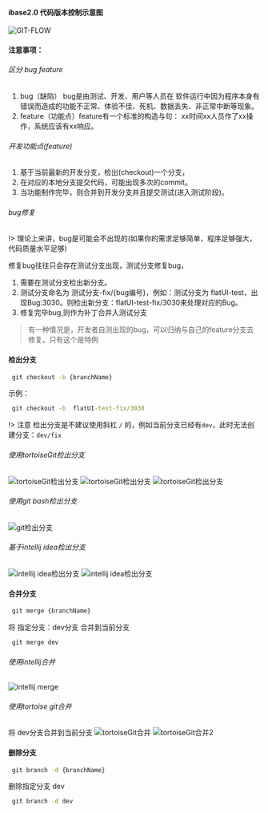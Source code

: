 #### ibase2.0 代码版本控制示意图

![GIT-FLOW](GIT-FLOW.jpg)


#### 注意事项：

###### 区分 bug feature
1. bug（缺陷） bug是由测试、开发、用户等人员在 软件运行中因为程序本身有错误而造成的功能不正常、体验不佳、死机、数据丢失、非正常中断等现象。
2. feature（功能点）feature有一个标准的构造与句： xx时间xx人员作了xx操作，系统应该有xx响应。


###### 开发功能点(feature)

1. 基于当前最新的开发分支，检出(checkout)一个分支，
2. 在对应的本地分支提交代码，可能出现多次的commit。
3. 当功能制作完毕，则合并到开发分支并且提交测试(进入测试阶段)。

###### bug修复

!> 理论上来讲，bug是可能会不出现的(如果你的需求足够简单，程序足够强大，代码质量水平足够)

修复bug往往只会存在测试分支出现，测试分支修复bug，
1. 需要在测试分支检出新分支。
2. 测试分支命名为 测试分支-fix/{bug编号}，例如：测试分支为 flatUI-test，出现Bug:3030。则检出新分支：flatUI-test-fix/3030来处理对应的Bug。
3. 修复完毕bug,则作为补丁合并入测试分支

> 有一种情况是，开发者自测出现的bug，可以归纳与自己的feature分支去修复。只有这个是特例


#### 检出分支

```cmd
 git checkout -b {branchName}
```
示例：
```cmd
 git checkout -b  flatUI-test-fix/3030
```
!> 注意 检出分支是不建议使用斜杠 `/` 的，例如当前分支已经有`dev`，此时无法创建分支：`dev/fix`

###### 使用tortoiseGit检出分支

![tortoiseGit检出分支](tortoisegit检出.png)
![tortoiseGit检出分支](tortoisegit检出2.png)
![tortoiseGit检出分支](tortoisegit检出3.png)

###### 使用git bash检出分支

![git检出分支](git检出分支.png)

###### 基于intellij idea检出分支
![intellij idea检出分支](intellij-checkout.png)
![intellij idea检出分支](intellij-checkout2.png)


#### 合并分支

```cmd
 git merge {branchName}
```
将 指定分支：dev分支 合并到当前分支
```cmd
 git merge dev
```

###### 使用intellij合并

![intellij merge](intellij-merge.png)

###### 使用tortoise git合并
将 dev分支合并到当前分支
![tortoiseGit合并](tortoiseGit-merge.png)
![tortoiseGit合并2](tortoiseGit-merge2.png)

#### 删除分支

```cmd
 git branch -d {branchName}
```

删除指定分支 dev
```cmd
 git branch -d dev
```





